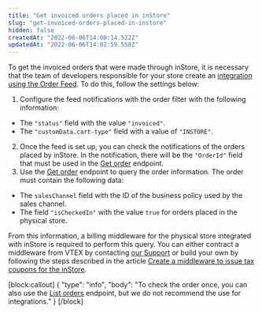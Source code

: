 ```yaml
---
title: "Get invoiced orders placed in inStore"
slug: "get-invoiced-orders-placed-in-instore"
hidden: false
createdAt: "2022-06-06T14:00:14.522Z"
updatedAt: "2022-06-06T14:02:59.558Z"
---
```

To get the invoiced orders that were made through inStore, it is necessary that the team of developers responsible for your store create an [integration using the Order Feed](https://developers.vtex.com/vtex-rest-api/docs/erp-integration-set-up-order-integration). To do this, follow the settings below:


1. Configure the feed notifications with the order filter with the following information:
* The `"status"` field with the value `"invoiced"`.
* The `"customData.cart-type"` field with a value of `"INSTORE"`.
2. Once the feed is set up, you can check the notifications of the orders placed by inStore. In the notification, there will be the `"OrderId"` field that must be used in the [Get order](https://developers.vtex.com/vtex-rest-api/reference/getorder) endpoint.
3. Use the [Get order](https://developers.vtex.com/vtex-rest-api/reference/getorder) endpoint to query the order information. The order must contain the following data:
* The `salesChannel` field with the ID of the business policy used by the sales channel.
* The field `"isCheckedIn"` with the value `true` for orders placed in the physical store.

From this information, a billing middleware for the physical store integrated with inStore is required to perform this query. You can either contract a middleware from VTEX by contacting [our Support](https://support.vtex.com/hc/en-us/requests) or build your own by following the steps described in the article [Create a middleware to issue tax coupons for the inStore](https://developers.vtex.com/vtex-rest-api/docs/create-a-middleware-to-issue-tax-coupons-for-instore).

[block:callout]
{
  "type": "info",
  "body": "To check the order once, you can also use the [List orders](https://developers.vtex.com/vtex-rest-api/reference/listorders) endpoint, but we do not recommend the use for integrations."
}
[/block]